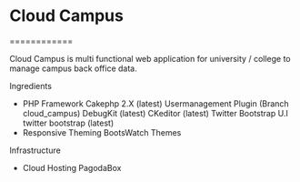 # Cloud Campus
============

Cloud Campus is multi functional web application for university / college to manage campus back office data.

Ingredients
+ PHP Framework
	Cakephp 2.X (latest)
	Usermanagement Plugin (Branch cloud_campus)
	DebugKit (latest)
	CKeditor (latest)
Twitter Bootstrap U.I
	twitter bootstrap (latest)
+ Responsive Theming
	BootsWatch Themes

Infrastructure
+ Cloud Hosting
	PagodaBox